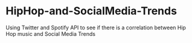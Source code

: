 # HipHop-and-SocialMedia-Trends
Using Twitter and Spotify API to see if there is a correlation between Hip Hop music and Social Media Trends 
